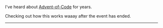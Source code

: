 I've heard about [Advent-of-Code] for years.

Checking out how this works waaay after the event has ended.

[Advent-of-Code]: <https://adventofcode.com/2023>

---
